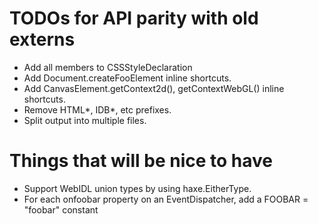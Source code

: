 # TODOs for API parity with old externs

- Add all members to CSSStyleDeclaration
- Add Document.createFooElement inline shortcuts.
- Add CanvasElement.getContext2d(), getContextWebGL() inline shortcuts.
- Remove HTML\*, IDB\*, etc prefixes.
- Split output into multiple files.

# Things that will be nice to have

- Support WebIDL union types by using haxe.EitherType.
- For each onfoobar property on an EventDispatcher, add a FOOBAR =
  "foobar" constant
